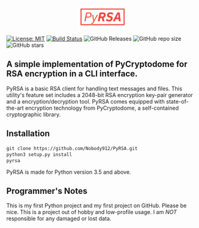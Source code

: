 <p align="center">

  <img width="25%" src="logo/pyrsa_logo.png">

</p>

[![License: MIT](https://img.shields.io/badge/License-MIT-yellow.svg)](https://opensource.org/licenses/MIT)
[![Build Status](https://travis-ci.org/Nobody912/PyRSA.svg?branch=master)](https://travis-ci.org/Nobody912/PyRSA)
![GitHub Releases](https://img.shields.io/github/downloads/nobody912/pyrsa/latest/total.svg)
![GitHub repo size](https://img.shields.io/github/repo-size/nobody912/pyrsa.svg)
![GitHub stars](https://img.shields.io/github/stars/nobody912/pyrsa.svg)

## A simple implementation of PyCryptodome for RSA encryption in a CLI interface.

PyRSA is a basic RSA client for handling text messages and files. This utility's feature set includes a 2048-bit RSA encryption key-pair generator and a encryption/decryption tool. PyRSA comes equipped with state-of-the-art encryption technology from PyCryptodome, a self-contained cryptographic library.

## Installation

```text
git clone https://github.com/Nobody912/PyRSA.git
python3 setup.py install
pyrsa
```

PyRSA is made for Python version 3.5 and above.

## Programmer's Notes

This is my first Python project and my first project on GitHub. Please be nice.
This is a project out of hobby and low-profile usage. I am *NOT* responsible for any damaged or lost data.